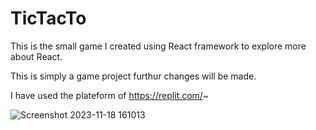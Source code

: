 # TicTacTo
This is the small game I created using React framework to explore more about React.


This is simply a game project furthur changes will be made.


I have used the plateform of https://replit.com/~ 



![Screenshot 2023-11-18 161013](https://github.com/aryat10/TicTacTo/assets/107941072/b72beeb4-c46f-4566-862a-fc5a817c9e93)
